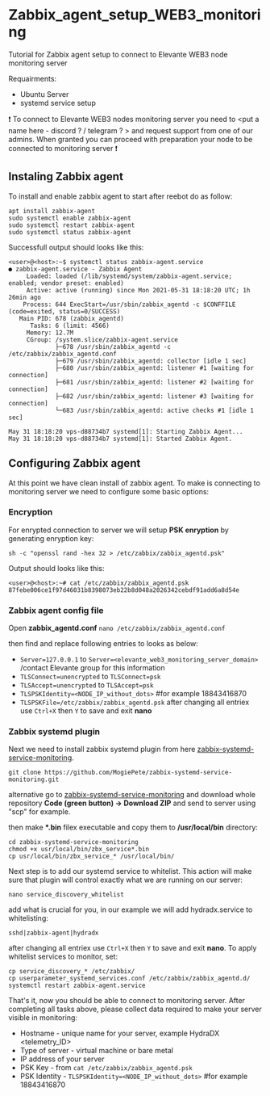 # Zabbix_agent_setup_WEB3_monitoring
Tutorial for Zabbix agent setup to connect to Elevante WEB3 node monitoring server


Requairments:
  * Ubuntu Server
  * systemd service setup
  
:heavy_exclamation_mark: To connect to Elevante WEB3 nodes monitoring server you need to <put a name here - discord ? / telegram ? > and request support from one of our admins. When granted you can proceed with preparation your node to be connected to monitoring server :heavy_exclamation_mark:

## Instaling Zabbix agent

To install and enable zabbix agent to start after reebot do as follow:
```
apt install zabbix-agent
sudo systemctl enable zabbix-agent
sudo systemctl restart zabbix-agent
sudo systemctl status zabbix-agent
```

Successfull output should looks like this:
```
<user>@<host>:~$ systemctl status zabbix-agent.service
● zabbix-agent.service - Zabbix Agent
     Loaded: loaded (/lib/systemd/system/zabbix-agent.service; enabled; vendor preset: enabled)
     Active: active (running) since Mon 2021-05-31 18:18:20 UTC; 1h 26min ago
    Process: 644 ExecStart=/usr/sbin/zabbix_agentd -c $CONFFILE (code=exited, status=0/SUCCESS)
   Main PID: 678 (zabbix_agentd)
      Tasks: 6 (limit: 4566)
     Memory: 12.7M
     CGroup: /system.slice/zabbix-agent.service
             ├─678 /usr/sbin/zabbix_agentd -c /etc/zabbix/zabbix_agentd.conf
             ├─679 /usr/sbin/zabbix_agentd: collector [idle 1 sec]
             ├─680 /usr/sbin/zabbix_agentd: listener #1 [waiting for connection]
             ├─681 /usr/sbin/zabbix_agentd: listener #2 [waiting for connection]
             ├─682 /usr/sbin/zabbix_agentd: listener #3 [waiting for connection]
             └─683 /usr/sbin/zabbix_agentd: active checks #1 [idle 1 sec]

May 31 18:18:20 vps-d88734b7 systemd[1]: Starting Zabbix Agent...
May 31 18:18:20 vps-d88734b7 systemd[1]: Started Zabbix Agent.
```

## Configuring Zabbix agent

At this point we have clean install of zabbix agent. To make is connecting to monitoring server we need to configure some basic options:

### Encryption

For enrypted connection to server we will setup **PSK enryption** by generating enryption key:
```
sh -c "openssl rand -hex 32 > /etc/zabbix/zabbix_agentd.psk"
```

Output should looks like this:
```
<user>@<host>:~# cat /etc/zabbix/zabbix_agentd.psk
87febe006ce1f97d46031b8398073eb22b8d048a2026342cebdf91add6a8d54e 
```

### Zabbix agent config file

Open **zabbix_agentd.conf** 
```nano /etc/zabbix/zabbix_agentd.conf```

then find and replace following entries to looks as below:
  * `Server=127.0.0.1` to `Server=<elevante_web3_monitoring_server_domain>` /contact Elevante group for this information
  * `TLSConnect=unencrypted` to `TLSConnect=psk`
  * `TLSAccept=unencrypted` to `TLSAccept=psk`
  * `TLSPSKIdentity=<NODE_IP_without_dots>` #for example 18843416870
  * `TLSPSKFile=/etc/zabbix/zabbix_agentd.psk`
after changing all entriex use `Ctrl+X` then `Y` to save and exit **nano**

### Zabbix systemd plugin

Next we need to install zabbix systemd plugin from here [zabbix-systemd-service-monitoring](https://github.com/MogiePete/zabbix-systemd-service-monitoring).

```git clone https://github.com/MogiePete/zabbix-systemd-service-monitoring.git```

alternative go to [zabbix-systemd-service-monitoring](https://github.com/MogiePete/zabbix-systemd-service-monitoring) and download whole repository
**Code (green button) -> Download ZIP** and send to server using "scp" for example.

then make __*.bin__ filex executable and copy them to **/usr/local/bin** directory:
```
cd zabbix-systemd-service-monitoring
chmod +x usr/local/bin/zbx_service*.bin
cp usr/local/bin/zbx_service_* /usr/local/bin/
```

Next step is to add our systemd service to whitelist. This action will make sure that plugin will control exactly what we are running on our server:

```nano service_discovery_whitelist```

add what is crucial for you, in our example we will add hydradx.service to whitelisting:

```sshd|zabbix-agent|hydradx```

after changing all entriex use `Ctrl+X` then `Y` to save and exit **nano**. To apply whitelist services to monitor, set:

```
cp service_discovery_* /etc/zabbix/
cp userparameter_systemd_services.conf /etc/zabbix/zabbix_agentd.d/
systemctl restart zabbix-agent.service
```

That's it, now you should be able to connect to monitoring server. After completing all tasks above, please collect data required to make your server visible in monitoring:
  * Hostname - unique name for your server, example HydraDX <telemetry_ID>
  * Type of server - virtual machine or bare metal
  * IP address of your server
  * PSK Key - from `cat /etc/zabbix/zabbix_agentd.psk`
  * PSK Identity - `TLSPSKIdentity=<NODE_IP_without_dots>` #for example 18843416870


